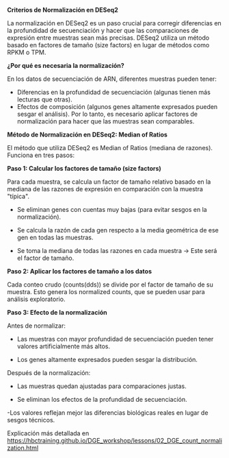 **Criterios de Normalización en DESeq2**

La normalización en DESeq2 es un paso crucial para corregir diferencias en la profundidad de secuenciación y hacer que las comparaciones de expresión entre muestras sean más precisas. 
DESeq2 utiliza un método basado en factores de tamaño (size factors) en lugar de métodos como RPKM o TPM.

**¿Por qué es necesaria la normalización?**

En los datos de secuenciación de ARN, diferentes muestras pueden tener:

- Diferencias en la profundidad de secuenciación (algunas tienen más lecturas que otras).
- Efectos de composición (algunos genes altamente expresados pueden sesgar el análisis).
Por lo tanto, es necesario aplicar factores de normalización para hacer que las muestras sean comparables.

**Método de Normalización en DESeq2: Median of Ratios**

El método que utiliza DESeq2 es Median of Ratios (mediana de razones). Funciona en tres pasos:

**Paso 1: Calcular los factores de tamaño (size factors)**

Para cada muestra, se calcula un factor de tamaño relativo basado en la mediana de las razones de expresión en comparación con la muestra "típica".

- Se eliminan genes con cuentas muy bajas (para evitar sesgos en la normalización).

- Se calcula la razón de cada gen respecto a la media geométrica de ese gen en todas las muestras.

- Se toma la mediana de todas las razones en cada muestra → Este será el factor de tamaño.

**Paso 2: Aplicar los factores de tamaño a los datos**

Cada conteo crudo (counts(dds)) se divide por el factor de tamaño de su muestra. 
Esto genera los normalized counts, que se pueden usar para análisis exploratorio.

**Paso 3: Efecto de la normalización**

Antes de normalizar:
- Las muestras con mayor profundidad de secuenciación pueden tener valores artificialmente más altos.

- Los genes altamente expresados pueden sesgar la distribución.

Después de la normalización:
- Las muestras quedan ajustadas para comparaciones justas.

- Se eliminan los efectos de la profundidad de secuenciación.

-Los valores reflejan mejor las diferencias biológicas reales en lugar de sesgos técnicos.

Explicación más detallada en https://hbctraining.github.io/DGE_workshop/lessons/02_DGE_count_normalization.html
